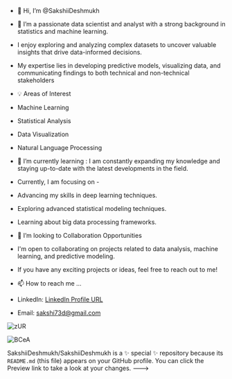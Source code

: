 - 👋 Hi, I’m @SakshiiDeshmukh
- 👀 I’m a passionate data scientist and analyst with a strong background in statistics and machine learning. 
- I enjoy exploring and analyzing complex datasets to uncover valuable insights that drive data-informed decisions. 
- My expertise lies in developing predictive models, visualizing data, and communicating findings to both technical and non-technical stakeholders
- 💡 Areas of Interest
- Machine Learning
- Statistical Analysis
- Data Visualization
- Natural Language Processing
- 🌱 I’m currently learning : I am constantly expanding my knowledge and staying up-to-date with the latest developments in the field.
- Currently, I am focusing on -
- Advancing my skills in deep learning techniques.
- Exploring advanced statistical modeling techniques.
- Learning about big data processing frameworks.

- 💞️ I’m looking to Collaboration Opportunities 
- I'm open to collaborating on projects related to data analysis, machine learning, and predictive modeling. 
- If you have any exciting projects or ideas, feel free to reach out to me!

- 📫 How to reach me ...
- LinkedIn: [LinkedIn Profile URL](https://www.linkedin.com/in/sakshi-deshmukh-a418151a0)

- Email: sakshi73d@gmail.com



![zUR](https://github.com/SakshiiDeshmukh/SakshiiDeshmukh/assets/125859287/71dd90ce-5627-4d4c-93ad-70ffb6c0f55a)


![BCeA](https://github.com/SakshiiDeshmukh/SakshiiDeshmukh/assets/125859287/bd2c9ab2-a7e7-46e1-9e2a-3a1fdea5e6e1)


SakshiiDeshmukh/SakshiiDeshmukh is a ✨ special ✨ repository because its `README.md` (this file) appears on your GitHub profile.
You can click the Preview link to take a look at your changes.
--->

